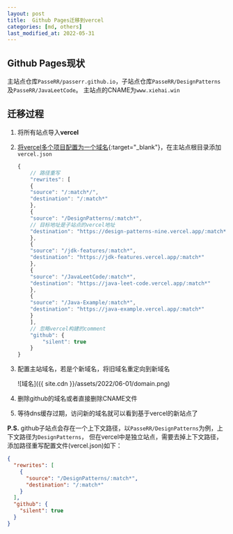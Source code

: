 ```yaml
---
layout: post
title:  Github Pages迁移到vercel
categories: [md, others]
last_modified_at: 2022-05-31
---
```


## Github Pages现状

主站点仓库`PasseRR/passerr.github.io`，子站点仓库`PasseRR/DesignPatterns`及`PasseRR/JavaLeetCode`。
主站点的CNAME为`www.xiehai.win`

## 迁移过程
1. 将所有站点导入**vercel**
2. [将vercel多个项目配置为一个域名](https://vercel.com/support/articles/how-can-i-serve-multiple-projects-under-a-single-domain){:target="_blank"}，在主站点根目录添加`vercel.json`

    ```javascript
    {
        // 路径重写
        "rewrites": [
        {
        "source": "/:match*/",
        "destination": "/:match*"
        },
        {
        "source": "/DesignPatterns/:match*",
        // 目标地址是子站点的vercel地址
        "destination": "https://design-patterns-nine.vercel.app/:match*"
        },
        {
        "source": "/jdk-features/:match*",
        "destination": "https://jdk-features.vercel.app/:match*"
        },
        {
        "source": "/JavaLeetCode/:match*",
        "destination": "https://java-leet-code.vercel.app/:match*"
        },
        {
        "source": "/Java-Example/:match*",
        "destination": "https://java-example.vercel.app/:match*"
        }
        ],
        // 忽略vercel构建的comment
        "github": {
            "silent": true
        }
    }
    ```
3. 配置主站域名，若是个新域名，将旧域名重定向到新域名

    ![域名]({{ site.cdn }}/assets/2022/06-01/domain.png)
4. 删除github的域名或者直接删除CNAME文件
5. 等待dns缓存过期，访问新的域名就可以看到基于vercel的新站点了

**P.S.** github子站点会存在一个上下文路径，以`PasseRR/DesignPatterns`为例，上下文路径为`DesignPatterns`，
但在vercel中是独立站点，需要去掉上下文路径，添加路径重写配置文件(vercel.json)如下：
```json
{
  "rewrites": [
    {
      "source": "/DesignPatterns/:match*",
      "destination": "/:match*"
    }
  ],
  "github": {
    "silent": true
  }
}
```